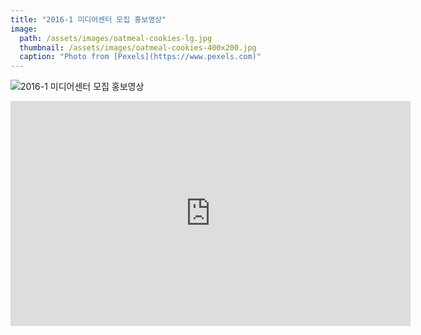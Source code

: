 ```yaml
---
title: "2016-1 미디어센터 모집 홍보영상"
image:
  path: /assets/images/oatmeal-cookies-lg.jpg
  thumbnail: /assets/images/oatmeal-cookies-400x200.jpg
  caption: "Photo from [Pexels](https://www.pexels.com)"
---
```


![2016-1 미디어센터 모집 홍보영상](https://www.youtube.com/watch?v=AXwWTVoXW4k)

<iframe width="640" height="360" src="https://www.youtube.com/watch?v=AXwWTVoXW4k" frameborder="0" allowfullscreen></iframe>
